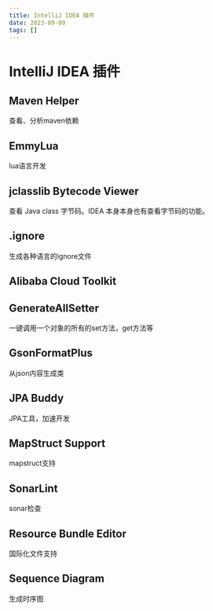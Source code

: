 ```yaml
---
title: IntelliJ IDEA 插件
date: 2023-09-09
tags: []
---
```

# IntelliJ IDEA 插件
## Maven Helper
查看、分析maven依赖

## EmmyLua
lua语言开发

## jclasslib Bytecode Viewer
查看 Java class 字节码。IDEA 本身本身也有查看字节码的功能。

## .ignore
生成各种语言的ignore文件

## Alibaba Cloud Toolkit

## GenerateAllSetter
一键调用一个对象的所有的set方法，get方法等

## GsonFormatPlus
从json内容生成类

## JPA Buddy
JPA工具，加速开发

## MapStruct Support
mapstruct支持

## SonarLint
sonar检查

## Resource Bundle Editor
国际化文件支持

## Sequence Diagram
生成时序图
